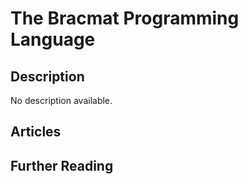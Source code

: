# The Bracmat Programming Language

## Description

No description available.

## Articles

## Further Reading